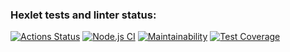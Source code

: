 ### Hexlet tests and linter status:

[![Actions Status](https://github.com/Dend3lion/frontend-project-lvl2/workflows/hexlet-check/badge.svg)](https://github.com/Dend3lion/frontend-project-lvl2/actions)
[![Node.js CI](https://github.com/Dend3lion/frontend-project-lvl2/actions/workflows/node.js.yml/badge.svg)](https://github.com/Dend3lion/frontend-project-lvl2/actions/workflows/node.js.yml)
[![Maintainability](https://api.codeclimate.com/v1/badges/b22bce92a36ab33728ba/maintainability)](https://codeclimate.com/github/Dend3lion/frontend-project-lvl2/maintainability)
[![Test Coverage](https://api.codeclimate.com/v1/badges/b22bce92a36ab33728ba/test_coverage)](https://codeclimate.com/github/Dend3lion/frontend-project-lvl2/test_coverage)
